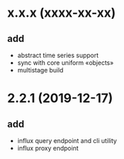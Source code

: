 # x.x.x (xxxx-xx-xx)
## add
- abstract time series support
- sync with core uniform «objects»
- multistage build

# 2.2.1 (2019-12-17)
## add
- influx query endpoint and cli utility
- influx proxy endpoint
